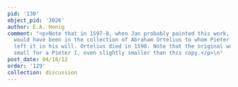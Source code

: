 ```yaml
---
pid: '130'
object_pid: '3026'
author: E.A. Honig
comment: "<p>Note that in 1597-8, when Jan probably painted this work, the original
  would have been in the collection of Abraham Ortelius to whom Pieter Bruegel had
  left it in his will. Ortelius died in 1598. Note that the original work is quite
  small for a Pieter I, even slightly smaller than this copy.</p>\n"
post_date: 04/18/12
order: '129'
collection: discussion
---
```

